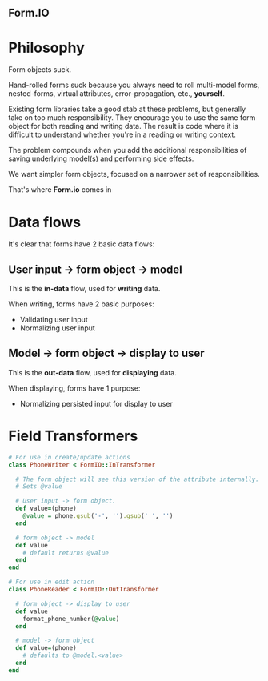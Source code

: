 Form.IO
-------

# Philosophy

Form objects suck.


Hand-rolled forms suck because you always need to roll multi-model forms,
nested-forms, virtual attributes, error-propagation, etc., __yourself__.

Existing form libraries take a good stab at these problems, but generally
take on too much responsibility. They encourage you to use the same form object
for both reading and writing data. The result is code where it is difficult
to understand whether you're in a reading or writing context.

The problem compounds when you add the additional responsibilities of saving
underlying model(s) and performing side effects.

We want simpler form objects, focused on a narrower set of responsibilities.

That's where **Form.io** comes in

# Data flows

It's clear that forms have 2 basic data flows:

## User input -> form object -> model
This is the **in-data** flow, used for **writing** data.

When writing, forms have 2 basic purposes:
* Validating user input
* Normalizing user input

## Model -> form object -> display to user
This is the **out-data** flow, used for **displaying** data.

When displaying, forms have 1 purpose:
* Normalizing persisted input for display to user

# Field Transformers

```ruby
# For use in create/update actions
class PhoneWriter < FormIO::InTransformer

  # The form object will see this version of the attribute internally.
  # Sets @value

  # User input -> form object.
  def value=(phone)
    @value = phone.gsub('-', '').gsub(' ', '')
  end

  # form object -> model
  def value
    # default returns @value
  end
end
```

```ruby
# For use in edit action
class PhoneReader < FormIO::OutTransformer

  # form object -> display to user
  def value
    format_phone_number(@value)
  end

  # model -> form object
  def value=(phone)
    # defaults to @model.<value>
  end
end
```

